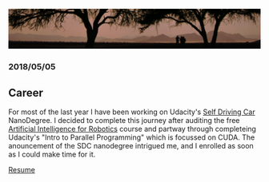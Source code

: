 [HeaderImg]: ./resources/images/sousousvlei_head.png "Trees and Sousousvlei dunes"

![Header Image][HeaderImg]

### 2018/05/05

## Career 

For most of the last year I have been working on Udacity's [Self Driving Car](https://www.udacity.com/course/self-driving-car-engineer-nanodegree--nd013) NanoDegree.  I decided to complete this journey after auditing the free [Artificial Intelligence for Robotics](https://www.udacity.com/course/artificial-intelligence-for-robotics--cs373) course and partway through completeing Udacity's "Intro to Parallel Programming" which is focussed on CUDA.  The anouncement of the SDC nanodegree intrigued me, and I enrolled as soon as I could make time for it. 


[Resume](./resources/resumes/Anthony.Knight.CV.20180505.pdf)
